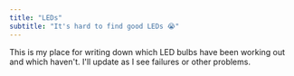 ```yaml
---
title: "LEDs"
subtitle: "It's hard to find good LEDs 😭"
---
```


This is my place for writing down which LED bulbs have been working out and which
haven't. I'll update as I see failures or other problems.

